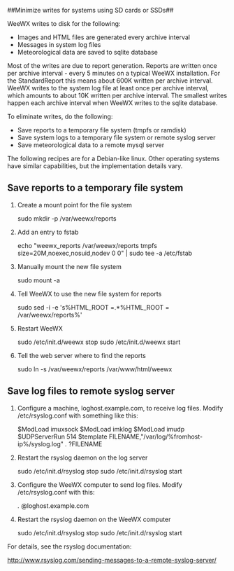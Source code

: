 ##Minimize writes for systems using SD cards or SSDs##

WeeWX writes to disk for the following:

* Images and HTML files are generated every archive interval
* Messages in system log files
* Meteorological data are saved to sqlite database

Most of the writes are due to report generation.  Reports are written once per archive interval - every 5 minutes on a typical WeeWX installation.  For the StandardReport this means about 600K written per archive interval.  WeeWX writes to the system log file at least once per archive interval, which amounts to about 10K written per archive interval.  The smallest writes happen each archive interval when WeeWX writes to the sqlite database.

To eliminate writes, do the following:

* Save reports to a temporary file system (tmpfs or ramdisk)
* Save system logs to a temporary file system or remote syslog server
* Save meteorological data to a remote mysql server

The following recipes are for a Debian-like linux.  Other operating systems have similar capabilities, but the implementation details vary.

## Save reports to a temporary file system

1) Create a mount point for the file system

    sudo mkdir -p /var/weewx/reports

2) Add an entry to fstab

    echo "weewx_reports /var/weewx/reports tmpfs size=20M,noexec,nosuid,nodev 0 0" | sudo tee -a /etc/fstab

3) Manually mount the new file system

    sudo mount -a

4) Tell WeeWX to use the new file system for reports

    sudo sed -i -e 's%HTML_ROOT =.*%HTML_ROOT = /var/weewx/reports%'

5) Restart WeeWX

    sudo /etc/init.d/weewx stop
    sudo /etc/init.d/weewx start

6) Tell the web server where to find the reports

    sudo ln -s /var/weewx/reports /var/www/html/weewx

## Save log files to remote syslog server

1) Configure a machine, loghost.example.com, to receive log files.  Modify /etc/rsyslog.conf with something like this:

    $ModLoad imuxsock 
    $ModLoad imklog
    $ModLoad imudp
    $UDPServerRun 514
    $template FILENAME,"/var/log/%fromhost-ip%/syslog.log"
    *.* ?FILENAME

2) Restart the rsyslog daemon on the log server

    sudo /etc/init.d/rsyslog stop
    sudo /etc/init.d/rsyslog start

3) Configure the WeeWX computer to send log files.  Modify /etc/rsyslog.conf with this:

    *.* @loghost.example.com

4) Restart the rsyslog daemon on the WeeWX computer

    sudo /etc/init.d/rsyslog stop
    sudo /etc/init.d/rsyslog start

For details, see the rsyslog documentation:

http://www.rsyslog.com/sending-messages-to-a-remote-syslog-server/
